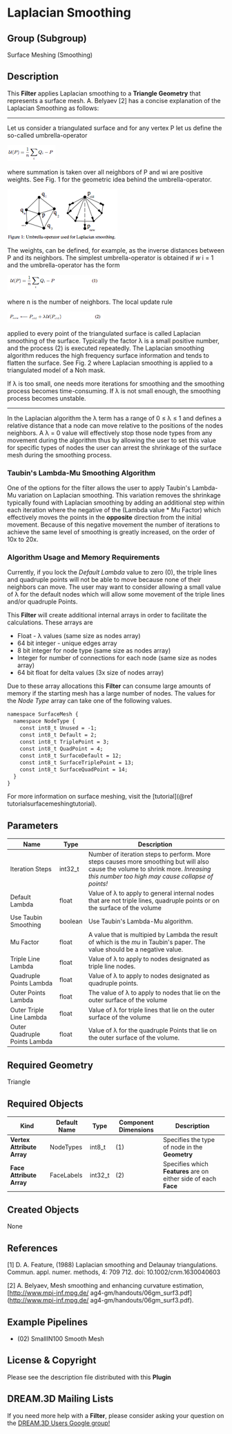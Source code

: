 Laplacian Smoothing 
============

## Group (Subgroup) ##

Surface Meshing (Smoothing)

## Description ##

This **Filter** applies Laplacian smoothing to a **Triangle Geometry** that represents a surface mesh. A. Belyaev [2] has a concise explanation of the Laplacian Smoothing as follows:

---------------------------

Let us consider a triangulated surface and for any vertex P let us define the so-called umbrella-operator

![](Images/Laplacian_Fig1.png)

where summation is taken over all neighbors of P and wi are positive
weights. See Fig. 1 for the geometric idea behind the umbrella-operator.

![](Images/Laplacian_Fig2.png)

The weights, can be defined, for example, as the inverse distances between P and its neighbors. The simplest umbrella-operator is obtained if *w* i = 1 and the umbrella-operator has the form

![](Images/Laplacian_Eq1.png)

where n is the number of neighbors. The local update rule

![](Images/Laplacian_Eq2.png)


applied to every point of the triangulated surface is called Laplacian smoothing of the surface. Typically the factor &lambda; is a small positive number, and the process (2) is executed repeatedly. The Laplacian smoothing algorithm reduces the high frequency surface information and tends to flatten the surface. See Fig. 2 where Laplacian smoothing is applied to a triangulated model of a Noh mask.

If &lambda; is too small, one needs more iterations for smoothing and the smoothing process becomes time-consuming. If &lambda; is not small enough, the smoothing process becomes unstable. 

---------------------------

In the Laplacian algorithm the &lambda; term has a range of 0 &le; &lambda; &le; 1 and defines a relative distance that a node can move relative to the positions of the nodes neighbors. A &lambda; = 0 value will effectively stop those node types from any movement during the algorithm thus by allowing the user to set this value for specific types of nodes the user can arrest the shrinkage of the surface mesh during the smoothing process.


### Taubin's Lambda-Mu Smoothing Algorithm ##

One of the options for the filter allows the user to apply Taubin's Lambda-Mu variation on Laplacian smoothing. This variation removes the shrinkage typically found with Laplacian smoothing by adding an additional step within each iteration where the negative of the (Lambda value \* Mu Factor) which effectively moves the points in the **opposite** direction from the initial movement. Because of this negative movement the number of iterations to achieve the same level of smoothing is greatly increased, on the order of 10x to 20x.

### Algorithm Usage and Memory Requirements ###

Currently, if you lock the _Default Lambda_ value to zero (0), the triple lines and quadruple points will not be able to move because none of their neighbors can move. The user may want to consider allowing a small value of &lambda; for the default nodes which will allow some movement of the triple lines and/or quadruple Points. 

This **Filter** will create additional internal arrays in order to facilitate the calculations. These arrays are

- Float - &lambda; values (same size as nodes array)
- 64 bit integer - unique edges array
- 8 bit integer for node type (same size as nodes array)
- Integer for number of connections for each node (same size as nodes array)
- 64 bit float for delta values (3x size of nodes array)

Due to these array allocations this **Filter** can consume large amounts of memory if the starting mesh has a large number of nodes. 
The values for the _Node Type_ array can take one of the following values.

    namespace SurfaceMesh {
      namespace NodeType {
        const int8_t Unused = -1;
        const int8_t Default = 2;
        const int8_t TriplePoint = 3;
        const int8_t QuadPoint = 4;
        const int8_t SurfaceDefault = 12;
        const int8_t SurfaceTriplePoint = 13;
        const int8_t SurfaceQuadPoint = 14;
      }
    }

For more information on surface meshing, visit the [tutorial](@ref tutorialsurfacemeshingtutorial).


## Parameters ##

| Name | Type | Description |
|------|------|-------------|
| Iteration Steps | int32_t | Number of iteration steps to perform. More steps causes more smoothing but will also cause the volume to shrink more. _Inreasing this number too high may cause collapse of points!_ |
| Default Lambda | float | Value of &lambda; to apply to general internal nodes that are not triple lines, quadruple points or on the surface of the volume |
| Use Taubin Smoothing | boolean | Use Taubin's Lambda-Mu algorithm. |
| Mu Factor | float | A value that is multipied by Lambda the result of which is the *mu* in Taubin's paper. The value should be a negative value. |
| Triple Line Lambda | float | Value of &lambda; to apply to nodes designated as triple line nodes. |
| Quadruple Points Lambda | float | Value of &lambda; to apply to nodes designated as quadruple points. |
| Outer Points Lambda | float | The value of &lambda; to apply to nodes that lie on the outer surface of the volume |
| Outer Triple Line Lambda | float | Value of &lambda; for triple lines that lie on the outer surface of the volume |
| Outer Quadruple Points Lambda | float | Value of &lambda; for the quadruple Points that lie on the outer surface of the volume. |

## Required Geometry ##

Triangle

## Required Objects ##

| Kind | Default Name | Type | Component Dimensions | Description |
|------|--------------|------|----------------------|-------------|
| **Vertex Attribute Array** | NodeTypes | int8_t | (1) | Specifies the type of node in the **Geometry** |
| **Face Attribute Array** | FaceLabels | int32_t | (2) | Specifies which **Features** are on either side of each **Face** |

## Created Objects ##

None

## References ##

[1] D. A. Feature, (1988) Laplacian smoothing and Delaunay triangulations. Commun. appl. numer. methods, 4: 709   712. doi: 10.1002/cnm.1630040603

[2] A. Belyaev,    Mesh smoothing and enhancing curvature estimation,    [http://www.mpi-inf.mpg.de/   ag4-gm/handouts/06gm_surf3.pdf](http://www.mpi-inf.mpg.de/   ag4-gm/handouts/06gm_surf3.pdf).


## Example Pipelines ##

+ (02) SmallIN100 Smooth Mesh

## License & Copyright ##

Please see the description file distributed with this **Plugin**

## DREAM.3D Mailing Lists ##

If you need more help with a **Filter**, please consider asking your question on the [DREAM.3D Users Google group!](https://groups.google.com/forum/?hl=en#!forum/dream3d-users)


